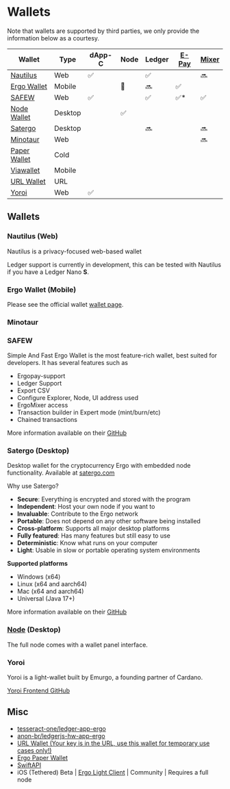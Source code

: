 # Wallets

Note that wallets are supported by third parties, we only provide the information below as a courtesy.

| Wallet | Type | dApp-C | Node | Ledger | [E-Pay](https://github.com/ergoplatform/eips/blob/master/eip-0020.md) | [Mixer](https://docs.ergoplatform.com/uses/mixer/#ergomixer) |
|---|---|---|---|---|---|---|
| [Nautilus](https://chrome.google.com/webstore/detail/nautilus-wallet/gjlmehlldlphhljhpnlddaodbjjcchai) | Web | ✅ |  | ✅ |  | 🔜 |
| [Ergo Wallet](https://ergoplatform.org/en/mobile_wallets/) | Mobile |  | 🔗 | 🔜 | ✅ |  |
| [SAFEW](https://ergoplatform.org/en/blog/2022-03-25-storing-ergo-safew/) | Web | ✅ |  | ✅ | ✅* | ✅ |
| [Node Wallet](https://docs.ergoplatform.com/node/platforms/) | Desktop |  | ✅ |  |  |  |
| [Satergo](https://www.satergo.com) | Desktop |  |  | 🔜 |  | 🔜 |
| [Minotaur](https://github.com/minotaur-ergo/minotaur-wallet) | Web |  |  |  |  | 🔜 |
| [Paper Wallet](https://anon-br.github.io/ergo-paper-wallet/) | Cold |  |  |  |  |  |
| [Viawallet](https://apps.apple.com/us/app/viawallet-multi-chain-wallet/id1462031389) | Mobile |  |  |  |  |  |
| [URL Wallet](https://erg.urlwallet.org/) | URL |  |  |  |  |  |
| [Yoroi](https://yoroi-wallet.com/) | Web | ✅ |  |  |  |  |

## Wallets

### Nautilus (Web)

Nautilus is a privacy-focused web-based wallet 

Ledger support is currently in development, this can be tested with Nautilus if you have a Ledger Nano **S**. 

### Ergo Wallet (Mobile)

Please see the official wallet [wallet page](https://ergoplatform.org/en/mobile_wallets/). 

### Minotaur

### SAFEW

Simple And Fast Ergo Wallet is the most feature-rich wallet, best suited for developers. It has several features such as

- Ergopay-support
- Ledger Support
- Export CSV
- Configure Explorer, Node, UI address used
- ErgoMixer access
- Transaction builder in Expert mode (mint/burn/etc)
- Chained transactions

More information available on their [GitHub](https://github.com/ThierryM1212/SAFEW)

### Satergo (Desktop) 

Desktop wallet for the cryptocurrency Ergo with embedded node functionality. Available at [satergo.com](https://www.satergo.com)

Why use Satergo?
- **Secure**: Everything is encrypted and stored with the program
- **Independent**: Host your own node if you want to
- **Invaluable**: Contribute to the Ergo network
- **Portable**: Does not depend on any other software being installed
- **Cross-platform**: Supports all major desktop platforms
- **Fully featured**: Has many features but still easy to use
- **Deterministic**: Know what runs on your computer
- **Light**: Usable in slow or portable operating system environments

**Supported platforms**

- Windows (x64)
- Linux (x64 and aarch64)
- Mac (x64 and aarch64)
- Universal (Java 17+)

More information available on their [GitHub](https://github.com/Satergo/Satergo)


### [Node](/node) (Desktop) 

The full node comes with a wallet panel interface. 


### Yoroi

Yoroi is a light-wallet built by Emurgo, a founding partner of Cardano. 

[Yoroi Frontend GitHub](https://github.com/Emurgo/yoroi-frontend)

## Misc

- [tesseract-one/ledger-app-ergo](https://github.com/tesseract-one/ledger-app-ergo)
- [anon-br/ledgerjs-hw-app-ergo](https://github.com/anon-br/ledgerjs-hw-app-ergo)
- [URL Wallet (Your key is in the URL, use this wallet for temporary use cases only!)](https://erg.urlwallet.org/)
- [Ergo Paper Wallet](https://anon-br.github.io/ergo-paper-wallet/)
- [SwiftAPI](https://github.com/ergoplatform/sigma-rust/blob/31aa0922d03f632d22fdc348b2604d23ed296586/bindings/ergo-wallet-ios/Sources/ErgoWallet/ErgoWallet.swift)
- iOS (Tethered) Beta | [Ergo Light Client](https://github.com/bjenkinsgit/ErgoIOSLiteClient.git) | Community | Requires a full node

